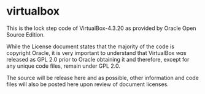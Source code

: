 virtualbox
==========

This is the lock step code of VirtualBox-4.3.20 as provided by Oracle Open Source Edition.

While the License document states that the majority of the code is copyright Oracle, it is very important to understand that VirtualBox _was_ released as GPL 2.0 prior to Oracle obtaining it and therefore, except for any unique code files, remain under GPL 2.0.

The source will be release here and as possible, other information and code files will also be posted here upon review of document licenses.
